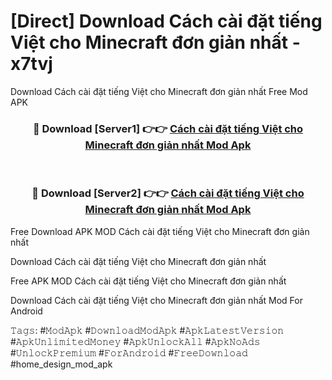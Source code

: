 # [Direct] Download Cách cài đặt tiếng Việt cho Minecraft đơn giản nhất - x7tvj
Download Cách cài đặt tiếng Việt cho Minecraft đơn giản nhất Free Mod APK

<div align="center">
<h3>🔴 Download [Server1] 👉👉 <a href="https://apk-comot.site?title=Cách_cài_đặt_tiếng_Việt_cho_Minecraft_đơn_giản_nhất">Cách cài đặt tiếng Việt cho Minecraft đơn giản nhất Mod Apk</a></h3><br>

<h3>🔴 Download [Server2] 👉👉 <a href="https://apk-comot.site?title=Cách_cài_đặt_tiếng_Việt_cho_Minecraft_đơn_giản_nhất">Cách cài đặt tiếng Việt cho Minecraft đơn giản nhất Mod Apk</a></h3>
</div>


Free Download APK MOD Cách cài đặt tiếng Việt cho Minecraft đơn giản nhất

Download Cách cài đặt tiếng Việt cho Minecraft đơn giản nhất 

Free APK MOD Cách cài đặt tiếng Việt cho Minecraft đơn giản nhất 

Download Cách cài đặt tiếng Việt cho Minecraft đơn giản nhất Mod For Android

𝚃𝚊𝚐𝚜: #𝙼𝚘𝚍𝙰𝚙𝚔 #𝙳𝚘𝚠𝚗𝚕𝚘𝚊𝚍𝙼𝚘𝚍𝙰𝚙𝚔 #𝙰𝚙𝚔𝙻𝚊𝚝𝚎𝚜𝚝𝚅𝚎𝚛𝚜𝚒𝚘𝚗 #𝙰𝚙𝚔𝚄𝚗𝚕𝚒𝚖𝚒𝚝𝚎𝚍𝙼𝚘𝚗𝚎𝚢 #𝙰𝚙𝚔𝚄𝚗𝚕𝚘𝚌𝚔𝙰𝚕𝚕 #𝙰𝚙𝚔𝙽𝚘𝙰𝚍𝚜 #𝚄𝚗𝚕𝚘𝚌𝚔𝙿𝚛𝚎𝚖𝚒𝚞𝚖 #𝙵𝚘𝚛𝙰𝚗𝚍𝚛𝚘𝚒𝚍 #𝙵𝚛𝚎𝚎𝙳𝚘𝚠𝚗𝚕𝚘𝚊𝚍 #home_design_mod_apk